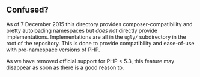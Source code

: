 Confused?
---------

As of 7 December 2015 this directory provides composer-compatibility and pretty autoloading namespaces but *does not* directly provide implementations. Implementations are all in the ``ugly/`` subdirectory in the root of the repository. This is done to provide compatibility and ease-of-use with pre-namespace versions of PHP.

As we have removed official support for PHP < 5.3, this feature may disappear as soon as there is a good reason to.
